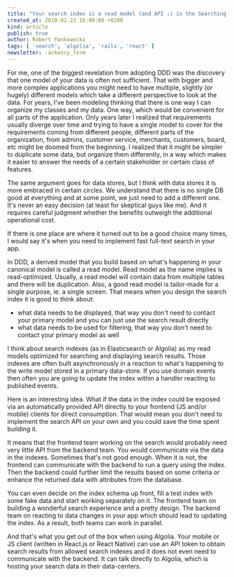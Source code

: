 ```yaml
---
title: "Your search index is a read model (and API ;) in the Searching bounded context"
created_at: 2018-02-23 16:00:00 +0200
kind: article
publish: true
author: Robert Pankowecki
tags: [ 'search', 'algolia', 'rails', 'react' ]
newsletter: :arkency_form
---
```


For me, one of the biggest revelation from adopting DDD was the discovery that one model of your data is often not sufficient. That with bigger and more complex applications you might need to have multiple, slightly (or hugely) different models which take a different perspective to look at the data. For years, I've been modeling thinking that there is one way I can organize my classes and my data. One way, which would be convenient for all parts of the application. Only years later I realized that requirements usually diverge over time and trying to have a single model to cover for the requirements coming from different people, different parts of the organization, from admins, customer service, merchants, customers, board, etc might be doomed from the beginning. I realized that it might be simpler to duplicate some data, but organize them differently, in a way which makes it easier to answer the needs of a certain stakeholder or certain class of features.

<!-- more -->

The same argument goes for data stores, but I think with data stores it is more embraced in certain circles. We understand that there is no single DB good at everything and at some point, we just need to add a different one. It's never an easy decision (at least for skeptical guys like me). And it requires careful judgment whether the benefits outweigh the additional operational cost.

If there is one place are where it turned out to be a good choice many times, I would say it's when you need to implement fast full-text search in your app.

In DDD, a derived model that you build based on what's happening in your canonical model is called a read model. Read model as the name implies is read-optimized. Usually, a read model will contain data from multiple tables and there will be duplication. Also, a good read model is tailor-made for a single purpose, ie. a single screen. That means when you design the search index it is good to think about:

* what data needs to be displayed, that way you don't need to contact your primary model and you can just use the search result directly
* what data needs to be used for filtering, that way you don't need to contact your primary model as well

I think about search indexes (as in Elasticsearch or Algolia) as my read models optimized for searching and displaying search results. Those indexes are often built asynchronously in a reaction to what's happening to the write model stored in a primary data-store. If you use domain events then often you are going to update the index within a handler reacting to published events.

Here is an interesting idea. What if the data in the index could be exposed via an automatically provided API directly to your frontend (JS and/or mobile) clients for direct consumption. That would mean you don't need to implement the search API on your own and you could save the time spent building it.

It means that the frontend team working on the search would probably need very little API from the backend team. You would communicate via the data in the indexes. Sometimes that's not good enough. When it is not, the frontend can communicate with the backend to run a query using the index. Then the backend could further limit the results based on some criteria or enhance the returned data with attributes from the database.

You can even decide on the index schema up front, fill a test index with some fake data and start working separately on it. The frontend team on building a wonderful search experience and a pretty design. The backend team on reacting to data changes in your app which should lead to updating the index. As a result, both teams can work in parallel.

And that's what you get out of the box when using Algolia. Your mobile or JS client (written in React.js or React Native) can use an API token to obtain search results from allowed search indexes and it does not even need to communicate with the backend. It can talk directly to Algolia, which is hosting your search data in their data-centers.
